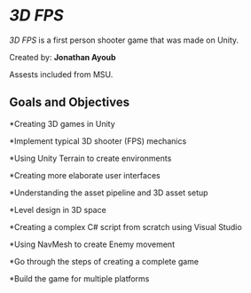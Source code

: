 # *3D FPS*

*3D FPS* is a first person shooter game that was made on Unity.

Created by: **Jonathan Ayoub**

Assests included from MSU.

## Goals and Objectives

*Creating 3D games in Unity

*Implement typical 3D shooter (FPS) mechanics

*Using Unity Terrain to create environments

*Creating more elaborate user interfaces

*Understanding the asset pipeline and 3D asset setup

*Level design in 3D space

*Creating a complex C# script from scratch using Visual Studio

*Using NavMesh to create Enemy movement

*Go through the steps of creating a complete game

*Build the game for multiple platforms





